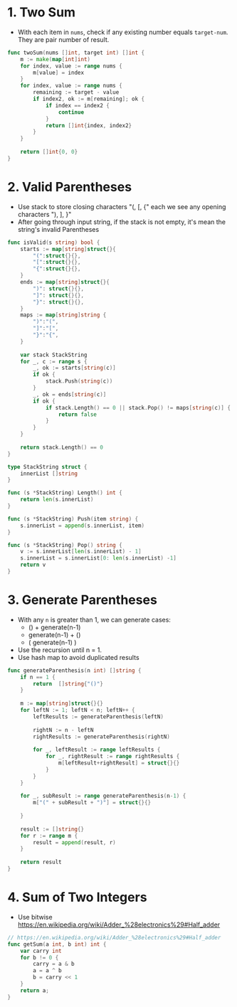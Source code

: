 # 1. Two Sum

 - With each item in `nums`,  check if any existing number equals `target-num`. They are pair number of result.

```go
func twoSum(nums []int, target int) []int {
    m := make(map[int]int)
    for index, value := range nums {
        m[value] = index
    }
    for index, value := range nums {
        remaining := target - value
        if index2, ok := m[remaining]; ok {
            if index == index2 {
                continue
            }
            return []int{index, index2}
        }
    }
    
    return []int{0, 0}
}
```

# 2. Valid Parentheses

 - Use stack to store closing characters "(, [, {" each we see any opening characters "), ], }"
 - After going through input string, if the stack is not empty, it's mean the string's invalid Parentheses

```go
func isValid(s string) bool {
    starts := map[string]struct{}{
        "(":struct{}{}, 
        "[":struct{}{}, 
        "{":struct{}{}, 
    }
    ends := map[string]struct{}{
        ")": struct{}{},
        "]": struct{}{},
        "}": struct{}{},
    }
    maps := map[string]string {
        ")":"(", 
        "]":"[", 
        "}":"{",
    }
    
    var stack StackString 
    for _, c := range s {
        _, ok := starts[string(c)]
        if ok {
            stack.Push(string(c))
        }
        _, ok = ends[string(c)]
        if ok {
            if stack.Length() == 0 || stack.Pop() != maps[string(c)] {
                return false
            }
        }
    }
    
    return stack.Length() == 0
}

type StackString struct {
    innerList []string
}

func (s *StackString) Length() int {
    return len(s.innerList)
}

func (s *StackString) Push(item string) {
    s.innerList = append(s.innerList, item)
}

func (s *StackString) Pop() string {
    v := s.innerList[len(s.innerList) - 1]
    s.innerList = s.innerList[0: len(s.innerList) -1]
    return v
}
```



# 3. Generate Parentheses

 - With any `n` is greater than 1, we can generate cases:
   - () + generate(n-1)
   - generate(n-1) + ()
   - ( generate(n-1) )
 - Use the recursion until n = 1.
 - Use hash map to avoid duplicated results

```go
func generateParenthesis(n int) []string {
    if n == 1 {
        return  []string{"()"}
    }
    
    m := map[string]struct{}{}
    for leftN := 1; leftN < n; leftN++ {
        leftResults := generateParenthesis(leftN)
        
        rightN := n - leftN
        rightResults := generateParenthesis(rightN)
        
        for _, leftResult := range leftResults {
            for _, rightResult := range rightResults {
                m[leftResult+rightResult] = struct{}{}
            }
        }
    }
    
    for _, subResult := range generateParenthesis(n-1) {
        m["(" + subResult + ")"] = struct{}{}
        
    }
    
    result := []string{}
    for r := range m {
        result = append(result, r)
    }
    
    return result
}
```

# 4. Sum of Two Integers

 - Use bitwise https://en.wikipedia.org/wiki/Adder_%28electronics%29#Half_adder

```go
// https://en.wikipedia.org/wiki/Adder_%28electronics%29#Half_adder
func getSum(a int, b int) int {
    var carry int
    for b != 0 {
        carry = a & b
        a = a ^ b
        b = carry << 1  
    }
    return a;
}
```
